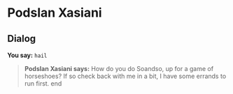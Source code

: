 # Podslan Xasiani


## Dialog

**You say:** `hail`



>**Podslan Xasiani says:** How do you do Soandso, up for a game of horseshoes? If so check back with me in a bit, I have some errands to run first.
end
